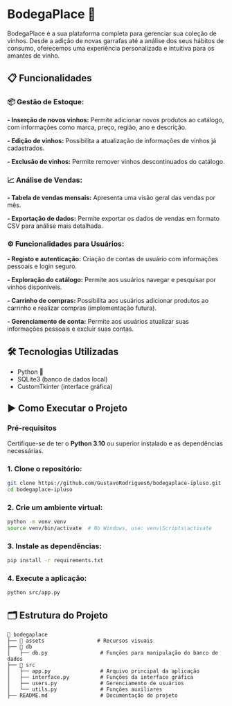 # BodegaPlace 🍷

BodegaPlace é a sua plataforma completa para gerenciar sua coleção de vinhos. Desde a adição de novas garrafas até a análise dos seus hábitos de consumo, oferecemos uma experiência personalizada e intuitiva para os amantes de vinho.

## 📋 Funcionalidades

### 📦 Gestão de Estoque:
**- Inserção de novos vinhos:** Permite adicionar novos produtos ao catálogo, com informações como marca, preço, região, ano e descrição.

**- Edição de vinhos:** Possibilita a atualização de informações de vinhos já cadastrados.

**- Exclusão de vinhos:** Permite remover vinhos descontinuados do catálogo.
### 📈 Análise de Vendas:
**- Tabela de vendas mensais:** Apresenta uma visão geral das vendas por mês.

**- Exportação de dados:** Permite exportar os dados de vendas em formato CSV para análise mais detalhada.
### ⚙️ Funcionalidades para Usuários:
**- Registo e autenticação:** Criação de contas de usuário com informações pessoais e login seguro.

**- Exploração do catálogo:** Permite aos usuários navegar e pesquisar por vinhos disponíveis.

**- Carrinho de compras:** Possibilita aos usuários adicionar produtos ao carrinho e realizar compras (implementação futura).

**- Gerenciamento de conta:** Permite aos usuários atualizar suas informações pessoais e excluir suas contas.

## 🛠️ Tecnologias Utilizadas

- Python 🐍
- SQLite3 (banco de dados local)
- CustomTkinter (interface gráfica)

## ▶️ Como Executar o Projeto

### Pré-requisitos

Certifique-se de ter o **Python 3.10** ou superior instalado e as dependências necessárias.

### 1. Clone o repositório:

```bash
git clone https://github.com/GustavoRodrigues6/bodegaplace-ipluso.git
cd bodegaplace-ipluso
```

### 2. Crie um ambiente virtual:

```bash
python -m venv venv
source venv/bin/activate  # No Windows, use: venv\Scripts\activate
```

### 3. Instale as dependências:

```bash
pip install -r requirements.txt
```

### 4. Execute a aplicação:

```bash
python src/app.py
```

## 🗂️ Estrutura do Projeto

```plaintext
📁 bodegaplace
├── 📂 assets                 # Recursos visuais
├── 📂 db
│   ├── db.py                 # Funções para manipulação do banco de dados
├── 📂 src
│   ├── app.py                # Arquivo principal da aplicação
│   ├── interface.py          # Funções da interface gráfica
│   ├── users.py              # Gerenciamento de usuários
│   └── utils.py              # Funções auxiliares
├── README.md                 # Documentação do projeto
```


